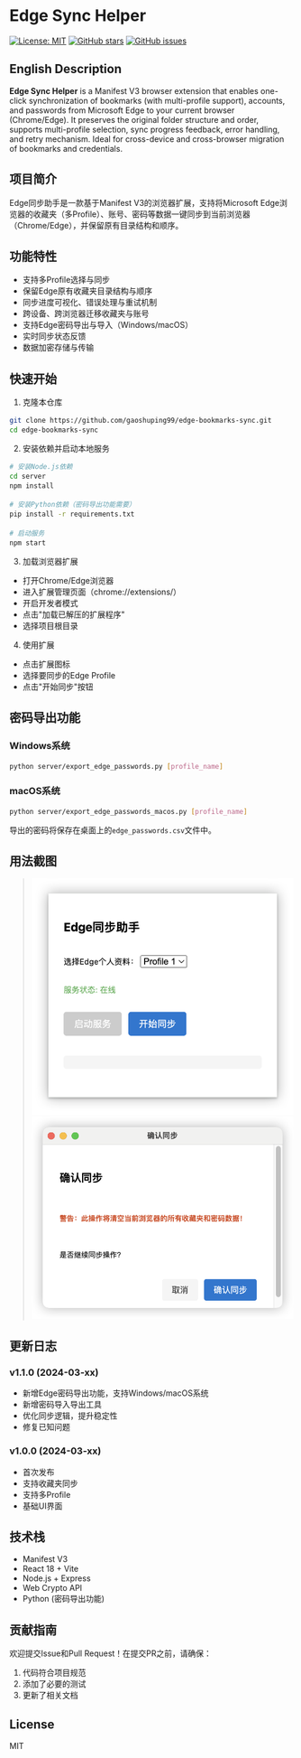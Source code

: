 # Edge Sync Helper

[![License: MIT](https://img.shields.io/badge/License-MIT-green.svg)](LICENSE)
[![GitHub stars](https://img.shields.io/github/stars/gaoshuping99/edge-bookmarks-sync)](https://github.com/gaoshuping99/edge-bookmarks-sync/stargazers)
[![GitHub issues](https://img.shields.io/github/issues/gaoshuping99/edge-bookmarks-sync)](https://github.com/gaoshuping99/edge-bookmarks-sync/issues)

## English Description

**Edge Sync Helper** is a Manifest V3 browser extension that enables one-click synchronization of bookmarks (with multi-profile support), accounts, and passwords from Microsoft Edge to your current browser (Chrome/Edge). It preserves the original folder structure and order, supports multi-profile selection, sync progress feedback, error handling, and retry mechanism. Ideal for cross-device and cross-browser migration of bookmarks and credentials.

## 项目简介

Edge同步助手是一款基于Manifest V3的浏览器扩展，支持将Microsoft Edge浏览器的收藏夹（多Profile）、账号、密码等数据一键同步到当前浏览器（Chrome/Edge），并保留原有目录结构和顺序。

## 功能特性
- 支持多Profile选择与同步
- 保留Edge原有收藏夹目录结构与顺序
- 同步进度可视化、错误处理与重试机制
- 跨设备、跨浏览器迁移收藏夹与账号
- 支持Edge密码导出与导入（Windows/macOS）
- 实时同步状态反馈
- 数据加密存储与传输

## 快速开始

1. 克隆本仓库
```bash
git clone https://github.com/gaoshuping99/edge-bookmarks-sync.git
cd edge-bookmarks-sync
```

2. 安装依赖并启动本地服务
```bash
# 安装Node.js依赖
cd server
npm install

# 安装Python依赖（密码导出功能需要）
pip install -r requirements.txt

# 启动服务
npm start
```

3. 加载浏览器扩展
- 打开Chrome/Edge浏览器
- 进入扩展管理页面（chrome://extensions/）
- 开启开发者模式
- 点击"加载已解压的扩展程序"
- 选择项目根目录

4. 使用扩展
- 点击扩展图标
- 选择要同步的Edge Profile
- 点击"开始同步"按钮

## 密码导出功能

### Windows系统
```bash
python server/export_edge_passwords.py [profile_name]
```

### macOS系统
```bash
python server/export_edge_passwords_macos.py [profile_name]
```

导出的密码将保存在桌面上的`edge_passwords.csv`文件中。

## 用法截图

> ![popup示例](./docs/screenshot-popup.png)
> ![同步进度示例](./docs/screenshot-progress.png)

## 更新日志

### v1.1.0 (2024-03-xx)
- 新增Edge密码导出功能，支持Windows/macOS系统
- 新增密码导入导出工具
- 优化同步逻辑，提升稳定性
- 修复已知问题

### v1.0.0 (2024-03-xx)
- 首次发布
- 支持收藏夹同步
- 支持多Profile
- 基础UI界面

## 技术栈
- Manifest V3
- React 18 + Vite
- Node.js + Express
- Web Crypto API
- Python (密码导出功能)

## 贡献指南
欢迎提交Issue和Pull Request！在提交PR之前，请确保：
1. 代码符合项目规范
2. 添加了必要的测试
3. 更新了相关文档

## License
MIT 